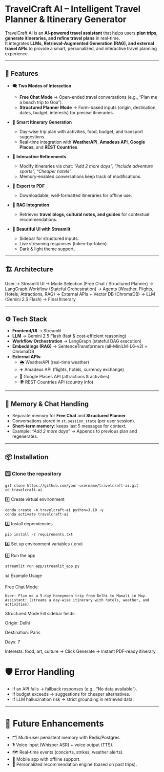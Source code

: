#  TravelCraft AI – Intelligent Travel Planner & Itinerary Generator  

TravelCraft AI is an **AI-powered travel assistant** that helps users **plan trips, generate itineraries, and refine travel plans** in real-time.  
It integrates **LLMs, Retrieval-Augmented Generation (RAG), and external travel APIs** to provide a smart, personalized, and interactive travel planning experience.  

---

## 🚀 Features  

- 🗨 **Two Modes of Interaction**  
  - **Free Chat Mode** → Open-ended travel conversations (e.g., “Plan me a beach trip to Goa”).  
  - **Structured Planner Mode** → Form-based inputs (origin, destination, dates, budget, interests) for precise itineraries.  

- 📑 **Smart Itinerary Generation**  
  - Day-wise trip plan with activities, food, budget, and transport suggestions.  
  - Real-time integration with **WeatherAPI**, **Amadeus API**, **Google Places**, and **REST Countries**.  

- 🔄 **Interactive Refinements**  
  - Modify itineraries via chat: *“Add 2 more days”, “Include adventure sports”, “Cheaper hotels”*.  
  - Memory-enabled conversations keep track of modifications.  

- 📄 **Export to PDF**  
  - Downloadable, well-formatted itineraries for offline use.  

- 🔎 **RAG Integration**  
  - Retrieves **travel blogs, cultural notes, and guides** for contextual recommendations.  

- 🎨 **Beautiful UI with Streamlit**  
  - Sidebar for structured inputs.  
  - Live streaming responses (token-by-token).  
  - Dark & light theme support.  

---

## 🏗️ Architecture 
User → Streamlit UI
→ Mode Selection (Free Chat / Structured Planner)
→ LangGraph Workflow (Stateful Orchestration)
→ Agents (Weather, Flights, Hotels, Attractions, RAG)
→ External APIs + Vector DB (ChromaDB)
→ LLM (Gemini 2.5 Flash) → Final Itinerary


---

## ⚙️ Tech Stack  

- **Frontend/UI** → Streamlit  
- **LLM** → Gemini 2.5 Flash (fast & cost-efficient reasoning)  
- **Workflow Orchestration** → LangGraph (stateful DAG execution)  
- **Embeddings (RAG)** → SentenceTransformers (all-MiniLM-L6-v2) + ChromaDB  
- **External APIs**:  
  - 🌦 WeatherAPI (real-time weather)  
  - ✈️ Amadeus API (flights, hotels, currency exchange)  
  - 📍 Google Places API (attractions & activities)  
  - 🌍 REST Countries API (country info)  

---

## 💾 Memory & Chat Handling  

- Separate memory for **Free Chat** and **Structured Planner**.  
- Conversations stored in `st.session_state` (per user session).  
- **Short-term memory**: keeps last 5 messages for context.  
- Example: *“Add 2 more days”* → Appends to previous plan and regenerates.  

---

## 📦 Installation  

### 1️⃣ Clone the repository  
```
git clone https://github.com/your-username/travelcraft-ai.git
cd travelcraft-ai
```
2️⃣ Create virtual environment
```
conda create -n travelcraft-ai python=3.10 -y
conda activate travelcraft-ai
```
3️⃣ Install dependencies
```
pip install -r requirements.txt
```
4️⃣ Set up environment variables (.env)

5️⃣ Run the app
```
streamlit run app/streamlit_app.py
```
📊 Example Usage

Free Chat Mode:
```
User: Plan me a 5-day honeymoon trip from Delhi to Manali in May.
Assistant: (streams a day-wise itinerary with hotels, weather, and activities)
```
Structured Mode
Fill sidebar fields:

Origin: Delhi

Destination: Paris

Days: 7

Interests: food, art, culture
→ Click Generate → Instant PDF-ready itinerary.

# 🛡️ Error Handling

- If an API fails → fallback responses (e.g., “No data available”).
- If budget exceeds → suggestions for cheaper alternatives.
- If LLM hallucination risk → strict grounding in retrieved data.

---

# 🔮 Future Enhancements

- 🗂 Multi-user persistent memory with Redis/Postgres.
- 🎙 Voice input (Whisper ASR) + voice output (TTS).
- 🗺 Real-time events (concerts, strikes, weather alerts).
- 📱 Mobile app with offline support.
- 🤖 Personalized recommendation engine (based on past trips).

